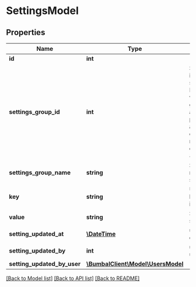 # SettingsModel

## Properties
Name | Type | Description | Notes
------------ | ------------- | ------------- | -------------
**id** | **int** |  | [optional] 
**settings_group_id** | **int** | SettingsGroup id of this setting. Possible values: 1: general, 2: address, 3: package, 4: activity, 5: equipment, 6: note, 7: optimisation, 8: filters | [optional] 
**settings_group_name** | **string** | SettingsGroup name of this setting | [optional] 
**key** | **string** | Unique string key for setting identification | [optional] 
**value** | **string** | Set value for setting | [optional] 
**setting_updated_at** | [**\DateTime**](\DateTime.md) | updated_at date time | [optional] 
**setting_updated_by** | **int** | updated_by user id | [optional] 
**setting_updated_by_user** | [**\BumbalClient\Model\UsersModel**](UsersModel.md) |  | [optional] 

[[Back to Model list]](../README.md#documentation-for-models) [[Back to API list]](../README.md#documentation-for-api-endpoints) [[Back to README]](../README.md)


